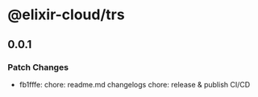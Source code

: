 # @elixir-cloud/trs

## 0.0.1

### Patch Changes

- fb1fffe: chore: readme.md changelogs
  chore: release & publish CI/CD
